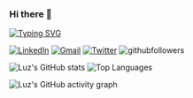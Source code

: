 ### Hi there 👋


<!-- https://github.com/DenverCoder1/readme-typing-svg -->
[![Typing SVG](https://readme-typing-svg.demolab.com?font=Fira+Code&pause=1000&color=914AB6&width=435&lines=Luz+Cazares)](https://git.io/typing-svg)

<!-- https://github.com/Ileriayo/markdown-badges -->
[![LinkedIn](https://img.shields.io/badge/linkedin-%230077B5.svg?style=plastic&logo=linkedin&logoColor=white)](https://www.linkedin.com/in/luz-cazares/)
[![Gmail](https://img.shields.io/badge/Gmail-D14836?style=plastic&logo=gmail&logoColor=white)](mailto:luzelena.cazares@gmail.com)
[![Twitter](https://img.shields.io/badge/Twitter-%231DA1F2.svg?style=plastic&logo=Twitter&logoColor=white)](https://twitter.com/dlux_cazares)
![githubfollowers](https://img.shields.io/github/followers/dlux?style=social)

<!-- https://github.com/gautamkrishnar/blog-post-workflow -->
<!-- TODO move blog to gitio -->

<!-- https://github.com/anuraghazra/github-readme-stats -->
![Luz's GitHub stats](https://github-readme-stats.vercel.app/api?username=dlux&count_private=true&theme=tokyonight&hide_border=true&show_icons=true&card_width=490)
![Top Languages](https://github-readme-stats.vercel.app/api/top-langs/?username=dlux&count_private=true&theme=tokyonight&hide_border=true&layout=compact&langs_count=8)
<!-- other color github_dark -->

<!-- https://github.com/ashutosh00710/github-readme-activity-graph -->
![Luz's GitHub activity graph](https://github-readme-activity-graph.vercel.app/graph?username=dlux&theme=tokyo-night&hide_border=true)

<!--
**dlux/dlux** is a ✨ _special_ ✨ repository because its `README.md` (this file) appears on your GitHub profile.

Here are some ideas to get you started:

- 🔭 I’m currently working on ...
- 🌱 I’m currently learning ...
- 👯 I’m looking to collaborate on ...
- 🤔 I’m looking for help with ...
- 💬 Ask me about ...
- 📫 How to reach me: ...
- 😄 Pronouns: ...
- ⚡ Fun fact: ...
-->
